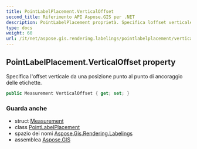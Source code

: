 ```yaml
---
title: PointLabelPlacement.VerticalOffset
second_title: Riferimento API Aspose.GIS per .NET
description: PointLabelPlacement proprietà. Specifica loffset verticale da una posizione punto al punto di ancoraggio delle etichette.
type: docs
weight: 60
url: /it/net/aspose.gis.rendering.labelings/pointlabelplacement/verticaloffset/
---
```

## PointLabelPlacement.VerticalOffset property

Specifica l'offset verticale da una posizione punto al punto di ancoraggio delle etichette.

```csharp
public Measurement VerticalOffset { get; set; }
```

### Guarda anche

* struct [Measurement](../../../aspose.gis.rendering/measurement/)
* class [PointLabelPlacement](../)
* spazio dei nomi [Aspose.Gis.Rendering.Labelings](../../pointlabelplacement/)
* assemblea [Aspose.GIS](../../../)


